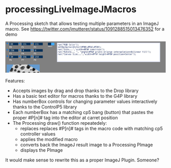 # processingLiveImageJMacros

A Processing sketch that allows testing multiple parameters in an ImageJ macro. See https://twitter.com/jmutterer/status/1091288515013476352 for a demo

![Screenshot](screenshot.jpg)

Features:

* Accepts images by drag and drop thanks to the Drop library
* Has a basic text editor for macros thanks to the G4P library
* Has numberBox controls for changing parameter values interactively thanks to the ControlP5 library
* Each numberBox has a matching cp5 bang (button) that pastes the proper #P[n]# tag into the editor at carret position
* The Processing draw() function repeatedely:
    * replaces replaces #P[n]# tags in the macro code with matching cp5 controller values
    * applies the modified macro
    * converts back the ImageJ result image to a Processing PImage
    * displays the PImage
    
It would make sense to rewrite this as a proper ImageJ Plugin. Someone?
